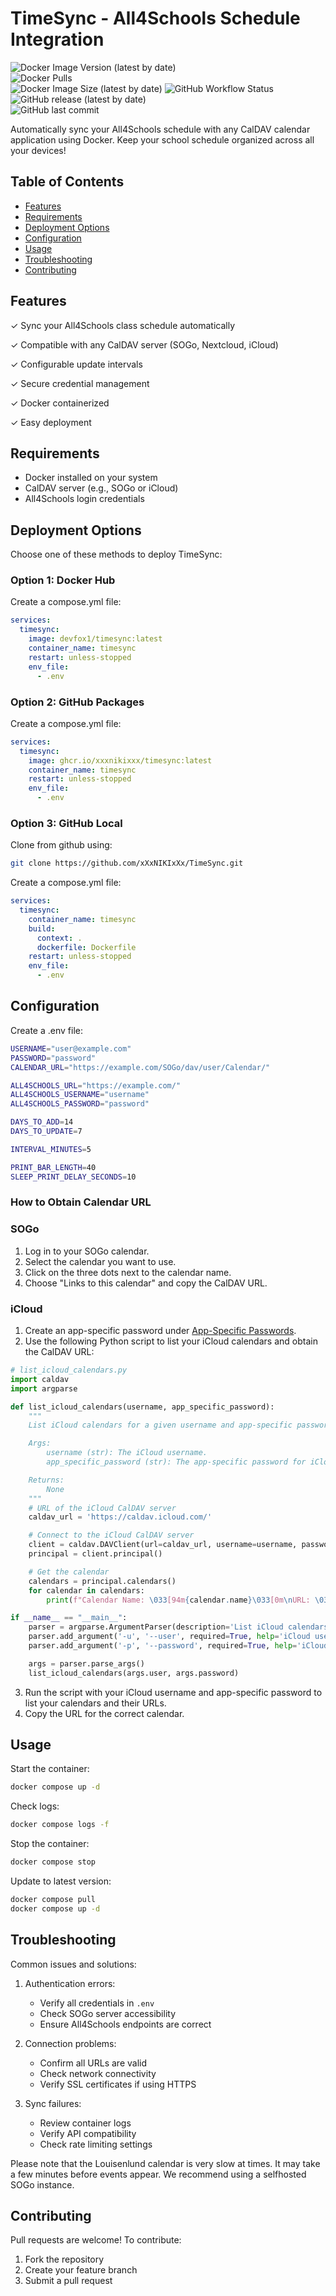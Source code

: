 # TimeSync - All4Schools Schedule Integration

![Docker Image Version (latest by date)](https://img.shields.io/docker/v/devfox1/timesync?sort=date)  
![Docker Pulls](https://img.shields.io/docker/pulls/devfox1/timesync)  
![Docker Image Size (latest by date)](https://img.shields.io/docker/image-size/devfox1/timesync?sort=date)
![GitHub Workflow Status](https://img.shields.io/github/actions/workflow/status/xXxNIKIxXx/TimeSync/docker-image.yml)
![GitHub release (latest by date)](https://img.shields.io/github/v/release/xXxNIKIxXx/TimeSync)  
![GitHub last commit](https://img.shields.io/github/last-commit/xXxNIKIxXx/TimeSync)

Automatically sync your All4Schools schedule with any CalDAV calendar application using Docker. Keep your school schedule organized across all your devices!

## Table of Contents

- [Features](#features)
- [Requirements](#requirements)
- [Deployment Options](#deployment-options)
- [Configuration](#configuration)
- [Usage](#usage)
- [Troubleshooting](#troubleshooting)
- [Contributing](#contributing)

## Features

✓ Sync your All4Schools class schedule automatically

✓ Compatible with any CalDAV server (SOGo, Nextcloud, iCloud)

✓ Configurable update intervals

✓ Secure credential management

✓ Docker containerized

✓ Easy deployment

## Requirements

- Docker installed on your system
- CalDAV server (e.g., SOGo or iCloud)
- All4Schools login credentials

## Deployment Options

Choose one of these methods to deploy TimeSync:

### Option 1: Docker Hub

Create a compose.yml file:

```yaml
services:
  timesync:
    image: devfox1/timesync:latest
    container_name: timesync
    restart: unless-stopped
    env_file:
      - .env
```

### Option 2: GitHub Packages

Create a compose.yml file:

```yaml
services:
  timesync:
    image: ghcr.io/xxxnikixxx/timesync:latest
    container_name: timesync
    restart: unless-stopped
    env_file:
      - .env
```

### Option 3: GitHub Local

Clone from github using:

```bash
git clone https://github.com/xXxNIKIxXx/TimeSync.git
```

Create a compose.yml file:

```yaml
services:
  timesync:
    container_name: timesync
    build:
      context: .
      dockerfile: Dockerfile
    restart: unless-stopped
    env_file:
      - .env
```

## Configuration

Create a .env file:

```bash
USERNAME="user@example.com"
PASSWORD="password"
CALENDAR_URL="https://example.com/SOGo/dav/user/Calendar/"

ALL4SCHOOLS_URL="https://example.com/"
ALL4SCHOOLS_USERNAME="username"
ALL4SCHOOLS_PASSWORD="password"

DAYS_TO_ADD=14
DAYS_TO_UPDATE=7

INTERVAL_MINUTES=5

PRINT_BAR_LENGTH=40
SLEEP_PRINT_DELAY_SECONDS=10
```

### How to Obtain Calendar URL

  ### SOGo
  1. Log in to your SOGo calendar.
  2. Select the calendar you want to use.
  3. Click on the three dots next to the calendar name.
  4. Choose "Links to this calendar" and copy the CalDAV URL.

  ### iCloud
  1. Create an app-specific password under [App-Specific Passwords](https://account.apple.com/account/manage).
  2. Use the following Python script to list your iCloud calendars and obtain the CalDAV URL:
  
  ```python
  # list_icloud_calendars.py
  import caldav
  import argparse

  def list_icloud_calendars(username, app_specific_password):
      """
      List iCloud calendars for a given username and app-specific password.

      Args:
          username (str): The iCloud username.
          app_specific_password (str): The app-specific password for iCloud.

      Returns:
          None
      """
      # URL of the iCloud CalDAV server
      caldav_url = 'https://caldav.icloud.com/'

      # Connect to the iCloud CalDAV server
      client = caldav.DAVClient(url=caldav_url, username=username, password=app_specific_password)
      principal = client.principal()

      # Get the calendar
      calendars = principal.calendars()
      for calendar in calendars:
          print(f"Calendar Name: \033[94m{calendar.name}\033[0m\nURL: \033[92m{calendar.url}\033[0m\n")

  if __name__ == "__main__":
      parser = argparse.ArgumentParser(description='List iCloud calendars.')
      parser.add_argument('-u', '--user', required=True, help='iCloud username')
      parser.add_argument('-p', '--password', required=True, help='iCloud app-specific password')

      args = parser.parse_args()
      list_icloud_calendars(args.user, args.password)
  ```

  3. Run the script with your iCloud username and app-specific password to list your calendars and their URLs.
  4. Copy the URL for the correct calendar.

## Usage

Start the container:

```bash
docker compose up -d
```

Check logs:

```bash
docker compose logs -f
```

Stop the container:

```bash
docker compose stop
```

Update to latest version:

```bash
docker compose pull
docker compose up -d
```

## Troubleshooting

Common issues and solutions:

1. Authentication errors:
   - Verify all credentials in `.env`
   - Check SOGo server accessibility
   - Ensure All4Schools endpoints are correct

2. Connection problems:
   - Confirm all URLs are valid
   - Check network connectivity
   - Verify SSL certificates if using HTTPS

3. Sync failures:
   - Review container logs
   - Verify API compatibility
   - Check rate limiting settings

Please note that the Louisenlund calendar is very slow at times. It may take a few minutes before events appear. We recommend using a selfhosted SOGo instance. 

## Contributing

Pull requests are welcome! To contribute:
1. Fork the repository
2. Create your feature branch
3. Submit a pull request
